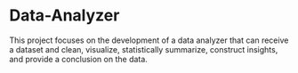 # Data-Analyzer
This project focuses on the development of a data analyzer that can receive a dataset and clean, visualize, statistically summarize, construct insights, and provide a conclusion on the data.
